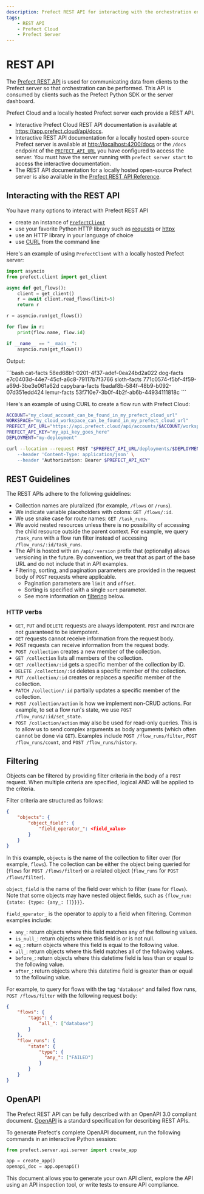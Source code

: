 ```yaml
---
description: Prefect REST API for interacting with the orchestration engine and Prefect Cloud.
tags:
    - REST API
    - Prefect Cloud
    - Prefect Server
---
```


# REST API

The [Prefect REST API](/api-ref/rest-api/) is used for communicating data from clients to the Prefect server so that orchestration can be performed. This API is consumed by clients such as the Prefect Python SDK or the server dashboard.

Prefect Cloud and a locally hosted Prefect server each provide a REST API.

- Interactive Prefect Cloud REST API documentation is available at <a href="https://app.prefect.cloud/api/docs" target="_blank">https://app.prefect.cloud/api/docs</a>.
- Interactive REST API documentation for a locally hosted open-source Prefect server is available at <a href="http://localhost:4200/docs" target="_blank">http://localhost:4200/docs</a> or the `/docs` endpoint of the [`PREFECT_API_URL`](/concepts/settings/#prefect_api_url) you have configured to access the server. You must have the server running with `prefect server start` to access the interactive documentation.
- The REST API documentation for a locally hosted open-source Prefect server is also available in the [Prefect REST API Reference](/api-ref/rest-api-reference/).

## Interacting with the REST API

You have many options to interact with Prefect REST API
- create an instance of [`PrefectClient`](/api-ref/prefect/client/orchestration/#prefect.client.orchestration.PrefectClient) 
- use your favorite Python HTTP library such as [requests](https://requests.readthedocs.io/en/latest/) or [httpx](https://www.python-httpx.org/)
- use an HTTP library in your language of choice
- use [CURL](https://curl.se/) from the command line 

Here's an example of using `PrefectClient` with a locally hosted Prefect server:

```python
import asyncio
from prefect.client import get_client

async def get_flows():
    client = get_client()
    r = await client.read_flows(limit=5)
    return r

r = asyncio.run(get_flows())

for flow in r:
    print(flow.name, flow.id)

if __name__ == "__main__":
    asyncio.run(get_flows())
```

Output:

<div class="terminal">
```bash
cat-facts 58ed68b1-0201-4f37-adef-0ea24bd2a022
dog-facts e7c0403d-44e7-45cf-a6c8-79117b7f3766
sloth-facts 771c0574-f5bf-4f59-a69d-3be3e061a62d
capybara-facts fbadaf8b-584f-48b9-b092-07d351edd424
lemur-facts 53f710e7-3b0f-4b2f-ab6b-44934111818c
```
</div>

Here's an example of using CURL to create a flow run with Prefect Cloud:

```bash
ACCOUNT="my_cloud_account_can_be_found_in_my_prefect_cloud_url"
WORKSPACE="my_cloud_workspace_can_be_found_in_my_prefect_cloud_url"
PREFECT_API_URL="https://api.prefect.cloud/api/accounts/$ACCOUNT/workspaces/$WORKSPACE"
PREFECT_API_KEY="my_api_key_goes_here"
DEPLOYMENT="my-deployment"

curl --location --request POST "$PREFECT_API_URL/deployments/$DEPLOYMENT/create_flow_run' \
    --header 'Content-Type: application/json' \
    --header "Authorization: Bearer $PREFECT_API_KEY"
```

## REST Guidelines

The REST APIs adhere to the following guidelines:

- Collection names are pluralized (for example, `/flows` or `/runs`).
- We indicate variable placeholders with colons: `GET /flows/:id`.
- We use snake case for route names: `GET /task_runs`.
- We avoid nested resources unless there is no possibility of accessing the child resource outside the parent context. For example, we query `/task_runs` with a flow run filter instead of accessing `/flow_runs/:id/task_runs`.
- The API is hosted with an `/api/:version` prefix that (optionally) allows versioning in the future. By convention, we treat that as part of the base URL and do not include that in API examples.
- Filtering, sorting, and pagination parameters are provided in the request body of `POST` requests where applicable.
    - Pagination parameters are `limit` and `offset`.
    - Sorting is specified with a single `sort` parameter.
    - See more information on [filtering](#filtering) below.

### HTTP verbs

- `GET`, `PUT` and `DELETE` requests are always idempotent. `POST` and `PATCH` are not guaranteed to be idempotent.
- `GET` requests cannot receive information from the request body.
- `POST` requests can receive information from the request body.
- `POST /collection` creates a new member of the collection.
- `GET /collection` lists all members of the collection.
- `GET /collection/:id` gets a specific member of the collection by ID.
- `DELETE /collection/:id` deletes a specific member of the collection.
- `PUT /collection/:id` creates or replaces a specific member of the collection.
- `PATCH /collection/:id` partially updates a specific member of the collection.
- `POST /collection/action` is how we implement non-CRUD actions. For example, to set a flow run's state, we use `POST /flow_runs/:id/set_state`.
- `POST /collection/action` may also be used for read-only queries. This is to allow us to send complex arguments as body arguments (which often cannot be done via `GET`). Examples include `POST /flow_runs/filter`, `POST /flow_runs/count`, and `POST /flow_runs/history`.

## Filtering

Objects can be filtered by providing filter criteria in the body of a `POST` request. When multiple criteria are specified, logical AND will be applied to the criteria.

Filter criteria are structured as follows:

```json
{
    "objects": {
        "object_field": {
            "field_operator_": <field_value>
        }
    }
}
```

In this example, `objects` is the name of the collection to filter over (for example, `flows`). The collection can be either the object being queried for (`flows` for `POST /flows/filter`) or a related object (`flow_runs` for `POST /flows/filter`).

`object_field` is the name of the field over which to filter (`name` for `flows`). Note that some objects may have nested object fields, such as `{flow_run: {state: {type: {any_: []}}}}`.

`field_operator_` is the operator to apply to a field when filtering. Common examples include:

- `any_`: return objects where this field matches any of the following values.
- `is_null_`: return objects where this field is or is not null.
- `eq_`: return objects where this field is equal to the following value.
- `all_`: return objects where this field matches all of the following values.
- `before_`: return objects where this datetime field is less than or equal to the following value.
- `after_`: return objects where this datetime field is greater than or equal to the following value.

For example, to query for flows with the tag `"database"` and failed flow runs, `POST /flows/filter` with the following request body:

```json
{
    "flows": {
        "tags": {
            "all_": ["database"]
        }
    },
    "flow_runs": {
        "state": {
            "type": {
              "any_": ["FAILED"]
            }
        }
    }
}
```

## OpenAPI

The Prefect REST API can be fully described with an OpenAPI 3.0 compliant document. [OpenAPI](https://swagger.io/docs/specification/about/) is a standard specification for describing REST APIs.

To generate Prefect's complete OpenAPI document, run the following commands in an interactive Python session:

```python
from prefect.server.api.server import create_app

app = create_app()
openapi_doc = app.openapi()
```

This document allows you to generate your own API client, explore the API using an API inspection tool, or write tests to ensure API compliance.

